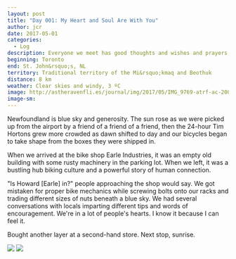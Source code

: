 ```yaml
---
layout: post
title: "Day 001: My Heart and Soul Are With You"
author: jcr
date: 2017-05-01
categories:
  - Log
description: Everyone we meet has good thoughts and wishes and prayers.
beginning: Toronto
end: St. John&rsquo;s, NL
territory: Traditional territory of the Mi&rsquo;kmaq and Beothuk
distance: 8 km
weather: Clear skies and windy, 3 ºC
image: http://astheravenfli.es/journal/img/2017/05/IMG_9769-atrf-ac-2000-web.jpg
image-sm:
---
```


Newfoundland is blue sky and generosity. The sun rose as we were picked up from the airport by a friend of a friend of a friend, then the 24-hour Tim Hortons grew more crowded as dawn shifted to day and our bicycles began to take shape from the boxes they were shipped in.

When we arrived at the bike shop Earle Industries, it was an empty old building with some rusty machinery in the parking lot. When we left, it was a bustling hub  biking culture and a powerful story of human connection.

"Is Howard [Earle] in?" people approaching the shop would say. We got mistaken for proper bike mechanics while screwing bolts onto our racks and trading different sizes of nuts beneath a blue sky. We had several conversations with locals imparting different tips and words of encouragement. We're in a lot of people's hearts. I know it because I can feel it.

Bought another layer at a second-hand store. Next stop, sunrise.

<img src="http://astheravenfli.es/journal/img/2017/05/IMG_9778-atrf-ac-2000-web.jpg">
<img src="http://astheravenfli.es/journal/img/2017/05/IMG_9765-atrf-ac-2000-web.jpg">